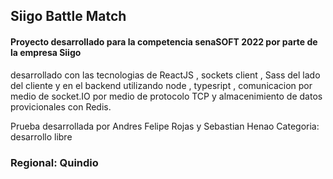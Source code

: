 ## Siigo Battle Match

#### Proyecto desarrollado para la competencia senaSOFT 2022 por parte de la empresa Siigo 

desarrollado con las tecnologias de ReactJS , sockets client , Sass del lado del cliente y en el backend utilizando node , typesript , comunicacion por medio de socket.IO por medio de protocolo TCP y almacenimiento de datos provicionales con Redis.

Prueba desarrollada por Andres Felipe Rojas y Sebastian Henao
Categoria: desarrollo libre

### Regional: Quindio
